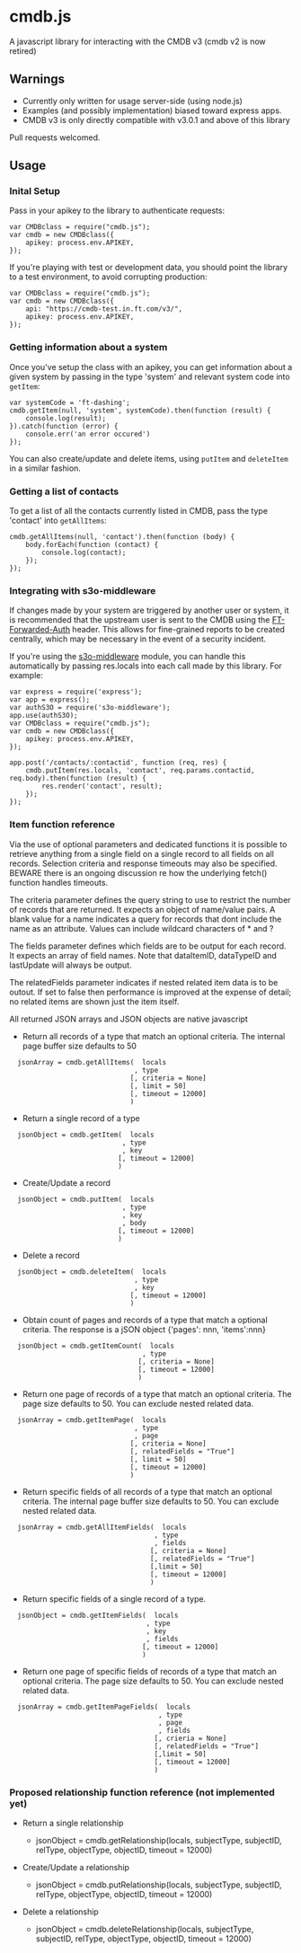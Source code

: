 # cmdb.js
A javascript library for interacting with the CMDB v3 (cmdb v2 is now retired)

## Warnings
* Currently only written for usage server-side (using node.js)
* Examples (and possibly implementation) biased toward express apps.
* CMDB v3 is only directly compatible with v3.0.1 and above of this library

Pull requests welcomed.

## Usage

### Inital Setup
Pass in your apikey to the library to authenticate requests:
```
var CMDBclass = require("cmdb.js");
var cmdb = new CMDBclass({
    apikey: process.env.APIKEY,
});
```

If you're playing with test or development data, you should point the library to a test environment, to avoid corrupting production:
```
var CMDBclass = require("cmdb.js");
var cmdb = new CMDBclass({
    api: "https://cmdb-test.in.ft.com/v3/",
    apikey: process.env.APIKEY,
});
```

### Getting information about a system
Once you've setup the class with an apikey, you can get information about a given system by passing in the type 'system' and relevant system code into `getItem`:
```
var systemCode = 'ft-dashing';
cmdb.getItem(null, 'system', systemCode).then(function (result) {
    console.log(result);
}).catch(function (error) {
    console.err('an error occured')
});
```
You can also create/update and delete items, using `putItem` and `deleteItem` in a similar fashion.

### Getting a list of contacts
To get a list of all the contacts currently listed in CMDB, pass the type 'contact' into `getAllItems`:
```
cmdb.getAllItems(null, 'contact').then(function (body) {
    body.forEach(function (contact) {
        console.log(contact);
    });
});
```

### Integrating with s3o-middleware
If changes made by your system are triggered by another user or system, it is recommended that the upstream user is sent to the CMDB using the [FT-Forwarded-Auth](https://docs.google.com/document/d/1ecw40CoWSOHFhq8xco5jyq5tBfdqWzH3BXiMCTKVkLw/edit#) header.  This allows for fine-grained reports to be created centrally, which may be necessary in the event of a security incident.

If you're using the [s3o-middleware](https://github.com/Financial-Times/s3o-middleware/) module, you can handle this automatically by passing res.locals into each call made by this library.  For example:
```
var express = require('express');
var app = express();
var authS3O = require('s3o-middleware');
app.use(authS3O);
var CMDBclass = require("cmdb.js");
var cmdb = new CMDBclass({
    apikey: process.env.APIKEY,
});

app.post('/contacts/:contactid', function (req, res) {
    cmdb.putItem(res.locals, 'contact', req.params.contactid, req.body).then(function (result) {
        res.render('contact', result);
    });
});
```

### Item function reference
Via the use of optional parameters and dedicated functions it is possible to retrieve anything from a single field on a single record to all fields on all records. Selection criteria and response timeouts may also be specified.  BEWARE there is an ongoing discussion re how the underlying fetch() function handles timeouts.

The criteria parameter defines the query string to use to restrict the number of records that are returned. It expects an object of name/value pairs. A blank value for a name indicates a query for records that dont include the name as an attribute. Values can include wildcard characters of * and ?

The fields parameter defines which fields are to be output for each record. It expects an array of field names. Note that dataItemID, dataTypeID and lastUpdate will always be output.

The relatedFields parameter indicates if nested related item data is to be outout. If set to false then performance is improved at the expense of detail; no related items are shown just the item itself.

All returned JSON arrays and JSON objects are native javascript

* Return all records of a type that match an optional criteria. The internal page buffer size defaults to 50
```
  jsonArray = cmdb.getAllItems(  locals
                               , type 
                              [, criteria = None]
                              [, limit = 50] 
                              [, timeout = 12000]
                              )
```

* Return a single record of a type
```
  jsonObject = cmdb.getItem(  locals
                            , type
                            , key 
                           [, timeout = 12000]
                           )
```

* Create/Update a record
```
  jsonObject = cmdb.putItem(  locals
                            , type
                            , key
                            , body
                           [, timeout = 12000]
                           )
```

* Delete a record
```
  jsonObject = cmdb.deleteItem(  locals
                               , type
                               , key
                              [, timeout = 12000]
                              )
```

* Obtain count of pages and records of a type that match a optional criteria. The response is a jSON object {'pages': nnn, 'items':nnn}
```
  jsonObject = cmdb.getItemCount(  locals
                                 , type
                                [, criteria = None]
                                [, timeout = 12000]
                                )
```

* Return one page of records of a type that match an optional criteria. The page size defaults to 50. You can exclude nested related data.
```
  jsonArray = cmdb.getItemPage(  locals
                               , type
                               , page
                              [, criteria = None]
                              [, relatedFields = "True"]
                              [, limit = 50]
                              [, timeout = 12000]
                              )
```

* Return specific fields of all records of a type that match an optional criteria. The internal page buffer size defaults to 50. You can exclude nested related data.
```
  jsonArray = cmdb.getAllItemFields(  locals
                                    , type
                                    , fields
                                   [, criteria = None]
                                   [, relatedFields = "True"]
                                   [,limit = 50]
                                   [, timeout = 12000]
                                   )
```

* Return specific fields of a single record of a type.
```
  jsonObject = cmdb.getItemFields(  locals
                                  , type
                                  , key
                                  , fields
                                 [, timeout = 12000]
                                 )
```

* Return one page of specific fields of records of a type that match an optional criteria. The page size defaults to 50.  You can exclude nested related data.
```
  jsonArray = cmdb.getItemPageFields(  locals
                                     , type
                                     , page
                                     , fields
                                    [, crieria = None]
                                    [, relatedFields = "True"]
                                    [,limit = 50]
                                    [, timeout = 12000]
                                    )
```

### Proposed relationship function reference (not implemented yet)

* Return a single relationship 
  + jsonObject = cmdb.getRelationship(locals, subjectType, subjectID, relType, objectType, objectID, timeout = 12000)

* Create/Update a relationship
  + jsonObject = cmdb.putRelationship(locals, subjectType, subjectID, relType, objectType, objectID, timeout = 12000)

* Delete a relationship
  + jsonObject = cmdb.deleteRelationship(locals, subjectType, subjectID, relType, objectType, objectID, timeout = 12000)
